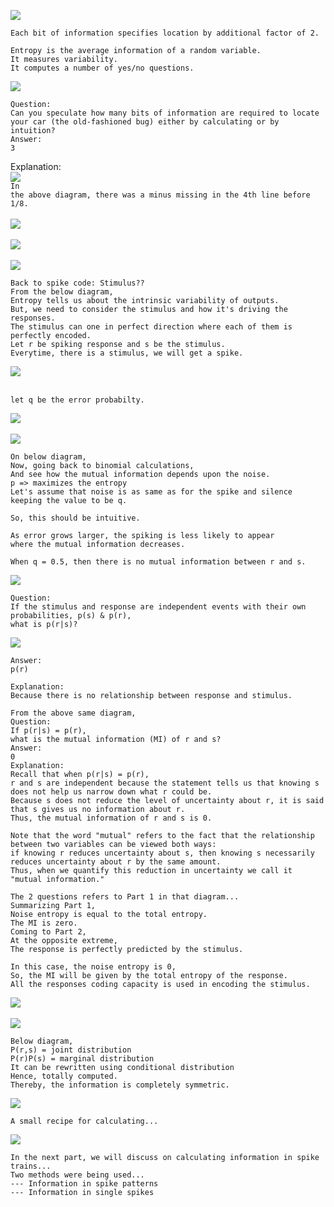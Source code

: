 ![](http://geekresearchlab.net/coursera/neuro/n-1.jpg)
```
Each bit of information specifies location by additional factor of 2.
```
```
Entropy is the average information of a random variable.
It measures variability.
It computes a number of yes/no questions.
```
![](http://geekresearchlab.net/coursera/neuro/n-2.jpg)
```
Question:
Can you speculate how many bits of information are required to locate your car (the old-fashioned bug) either by calculating or by intuition?
Answer:
3
```
Explanation: <br>
![](http://geekresearchlab.net/coursera/neuro/n-3.jpg)
<br>
<code>In the above diagram, there was a minus missing in the 4th line before 1/8.</code>
<br>
<br>
![](http://geekresearchlab.net/coursera/neuro/n-4.jpg)<br><br>
![](http://geekresearchlab.net/coursera/neuro/n-5.jpg)<br><br>
![](http://geekresearchlab.net/coursera/neuro/n-6.jpg) 
```
Back to spike code: Stimulus??
From the below diagram,
Entropy tells us about the intrinsic variability of outputs.
But, we need to consider the stimulus and how it's driving the responses.
The stimulus can one in perfect direction where each of them is perfectly encoded.
Let r be spiking response and s be the stimulus.
Everytime, there is a stimulus, we will get a spike.
```
![](http://geekresearchlab.net/coursera/neuro/n-7.jpg)<br><br>
```
let q be the error probabilty.
```
![](http://geekresearchlab.net/coursera/neuro/n-8.jpg)
<br><br>
![](http://geekresearchlab.net/coursera/neuro/n-9.jpg)
```
On below diagram,
Now, going back to binomial calculations,
And see how the mutual information depends upon the noise.
p => maximizes the entropy
Let's assume that noise is as same as for the spike and silence keeping the value to be q.

So, this should be intuitive.

As error grows larger, the spiking is less likely to appear 
where the mutual information decreases.

When q = 0.5, then there is no mutual information between r and s.
```
![](http://geekresearchlab.net/coursera/neuro/n-10.jpg)
```
Question:
If the stimulus and response are independent events with their own probabilities, p(s) & p(r), 
what is p(r|s)?
```
![](http://geekresearchlab.net/coursera/neuro/n-11.jpg)
```
Answer:
p(r)

Explanation:
Because there is no relationship between response and stimulus.
```
```
From the above same diagram,
Question:
If p(r|s) = p(r), 
what is the mutual information (MI) of r and s?
Answer:
0
Explanation:
Recall that when p(r|s) = p(r), 
r and s are independent because the statement tells us that knowing s does not help us narrow down what r could be. 
Because s does not reduce the level of uncertainty about r, it is said that s gives us no information about r. 
Thus, the mutual information of r and s is 0. 

Note that the word "mutual" refers to the fact that the relationship between two variables can be viewed both ways: 
if knowing r reduces uncertainty about s, then knowing s necessarily reduces uncertainty about r by the same amount. 
Thus, when we quantify this reduction in uncertainty we call it "mutual information."
```
```
The 2 questions refers to Part 1 in that diagram...
Summarizing Part 1,
Noise entropy is equal to the total entropy.
The MI is zero.
Coming to Part 2,
At the opposite extreme,
The response is perfectly predicted by the stimulus.

In this case, the noise entropy is 0,
So, the MI will be given by the total entropy of the response.
All the responses coding capacity is used in encoding the stimulus.
```
![](http://geekresearchlab.net/coursera/neuro/n-12.jpg)
<br><br>
![](http://geekresearchlab.net/coursera/neuro/n-13.jpg)
```
Below diagram,
P(r,s) = joint distribution
P(r)P(s) = marginal distribution
It can be rewritten using conditional distribution
Hence, totally computed.
Thereby, the information is completely symmetric.
```
![](http://geekresearchlab.net/coursera/neuro/n-14.jpg)
```
A small recipe for calculating...
```
![](http://geekresearchlab.net/coursera/neuro/n-15.jpg)
```
In the next part, we will discuss on calculating information in spike trains...
Two methods were being used...
--- Information in spike patterns
--- Information in single spikes
```
